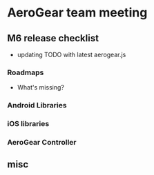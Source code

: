 # AeroGear team meeting

## M6 release checklist
- updating TODO with latest aerogear.js

### Roadmaps
- What's missing?

### Android Libraries

### iOS libraries

### AeroGear Controller

## misc